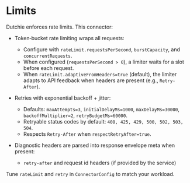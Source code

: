 # Limits

Dutchie enforces rate limits. This connector:

- Token‑bucket rate limiting wraps all requests:
  - Configure with `rateLimit.requestsPerSecond`, `burstCapacity`, and `concurrentRequests`.
  - When configured (`requestsPerSecond > 0`), a limiter waits for a slot before each request.
  - When `rateLimit.adaptiveFromHeaders=true` (default), the limiter adapts to API feedback when headers are present (e.g., `Retry-After`).

- Retries with exponential backoff + jitter:
  - Defaults: `maxAttempts=3`, `initialDelayMs=1000`, `maxDelayMs=30000`, `backoffMultiplier=2`, `retryBudgetMs=60000`.
  - Retryable status codes by default: `408, 425, 429, 500, 502, 503, 504`.
  - Respects `Retry-After` when `respectRetryAfter=true`.

- Diagnostic headers are parsed into response envelope meta when present:
  - `retry-after` and request id headers (if provided by the service)

Tune `rateLimit` and `retry` in `ConnectorConfig` to match your workload.
